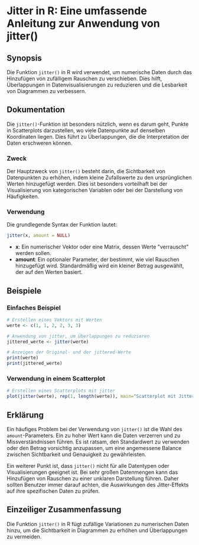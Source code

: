 <!--
Meta Description: # Jitter in R: Eine umfassende Anleitung zur Anwendung von jitter() ## Synopsis Die Funktion `jitter()` in R wird verwendet, um numerische Daten durch...
Meta Keywords: jitter, die, von, der, werte
-->

# Jitter in R: Eine umfassende Anleitung zur Anwendung von jitter()

## Synopsis
Die Funktion `jitter()` in R wird verwendet, um numerische Daten durch das Hinzufügen von zufälligem Rauschen zu verschieben. Dies hilft, Überlappungen in Datenvisualisierungen zu reduzieren und die Lesbarkeit von Diagrammen zu verbessern.

## Dokumentation
Die `jitter()`-Funktion ist besonders nützlich, wenn es darum geht, Punkte in Scatterplots darzustellen, wo viele Datenpunkte auf denselben Koordinaten liegen. Dies führt zu Überlappungen, die die Interpretation der Daten erschweren können. 

### Zweck
Der Hauptzweck von `jitter()` besteht darin, die Sichtbarkeit von Datenpunkten zu erhöhen, indem kleine Zufallswerte zu den ursprünglichen Werten hinzugefügt werden. Dies ist besonders vorteilhaft bei der Visualisierung von kategorischen Variablen oder bei der Darstellung von Häufigkeiten.

### Verwendung
Die grundlegende Syntax der Funktion lautet:

```R
jitter(x, amount = NULL)
```

- **x**: Ein numerischer Vektor oder eine Matrix, dessen Werte "verrauscht" werden sollen.
- **amount**: Ein optionaler Parameter, der bestimmt, wie viel Rauschen hinzugefügt wird. Standardmäßig wird ein kleiner Betrag ausgewählt, der auf den Werten basiert.

## Beispiele

### Einfaches Beispiel
```R
# Erstellen eines Vektors mit Werten
werte <- c(1, 1, 2, 2, 3, 3)

# Anwendung von jitter, um Überlappungen zu reduzieren
jittered_werte <- jitter(werte)

# Anzeigen der Original- und der jittered-Werte
print(werte)
print(jittered_werte)
```

### Verwendung in einem Scatterplot
```R
# Erstellen eines Scatterplots mit jitter
plot(jitter(werte), rep(1, length(werte)), main="Scatterplot mit Jitter", xlab="Werte", ylab="Häufigkeit")
```

## Erklärung
Ein häufiges Problem bei der Verwendung von `jitter()` ist die Wahl des `amount`-Parameters. Ein zu hoher Wert kann die Daten verzerren und zu Missverständnissen führen. Es ist ratsam, den Standardwert zu verwenden oder den Betrag vorsichtig anzupassen, um eine angemessene Balance zwischen Sichtbarkeit und Genauigkeit zu gewährleisten.

Ein weiterer Punkt ist, dass `jitter()` nicht für alle Datentypen oder Visualisierungen geeignet ist. Bei sehr großen Datenmengen kann das Hinzufügen von Rauschen zu einer unklaren Darstellung führen. Daher sollten Benutzer immer darauf achten, die Auswirkungen des Jitter-Effekts auf ihre spezifischen Daten zu prüfen.

## Einzeiliger Zusammenfassung
Die Funktion `jitter()` in R fügt zufällige Variationen zu numerischen Daten hinzu, um die Sichtbarkeit in Diagrammen zu erhöhen und Überlappungen zu vermeiden.